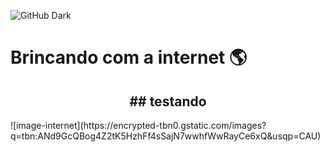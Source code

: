 ![GitHub Dark](https://github.com/github-dark.png#gh-light-mode-only)

<h1>Brincando com a internet 🌎</h1>
<h2 align=center>## testando</h2>
![image-internet](https://encrypted-tbn0.gstatic.com/images?q=tbn:ANd9GcQBog4Z2tK5HzhFf4sSajN7wwhfWwRayCe6xQ&usqp=CAU)


